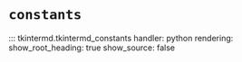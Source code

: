 # `constants`

::: tkintermd.tkintermd_constants
    handler: python
    <!-- selection:
      members:
        - cur_file -->
    rendering:
      show_root_heading: true
      show_source: false